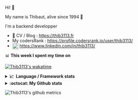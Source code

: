 Hi! 👋

My name is Thibaut, alive since 1994 🍷

I'm a backend developper

-   📝 CV / Blog : https://thib3113.fr
-   My codersRank : https://profile.codersrank.io/user/thib3113/
-   <a href="https://www.linkedin.com/in/thib3113/"><img align="left" alt="Thib3113's Linkedin" width="21px" src="https://raw.githubusercontent.com/peterthehan/peterthehan/master/assets/linkedin.svg" /></a> https://www.linkedin.com/in/thib3113/

📊 **This week I spent my time on**

[![Thib3113's wakatime](https://github-readme-stats.vercel.app/api/wakatime?username=thib3113&layout=default&theme=dracula&langs_count=6&hide_title=true&hide_border=true)](https://wakatime.com/@thib3113)

<details>
  <summary><b>📈&nbsp;&nbsp;Language&nbsp;/&nbsp;Framework stats</b></summary>
  <br/>  
  <a href='https://profile.codersrank.io/user/thib3113/'>
  <img src='http://cr-skills-chart-widget.azurewebsites.net/api/api?username=thib3113&padding=30&skills=php,batchfile,javascript,less,mysql,reactjs,scss,shell,typescript,vue'>
  </a>
</details>

<details>
  <summary><b>:octocat: My Github stats</b></summary>
  <br/>  
  
  <img src="https://github-readme-stats.vercel.app/api?username=thib3113&theme=dracula&show_icons=true&" alt="Thib3113's GitHub stats" />

<!--START_SECTION:activity-->

1. 🎉 Merged PR [#332](https://github.com/thib3113/unifi-client/pull/332) in [thib3113/unifi-client](https://github.com/thib3113/unifi-client)
2. 🎉 Merged PR [#331](https://github.com/thib3113/unifi-client/pull/331) in [thib3113/unifi-client](https://github.com/thib3113/unifi-client)
3. 🎉 Merged PR [#326](https://github.com/thib3113/unifi-client/pull/326) in [thib3113/unifi-client](https://github.com/thib3113/unifi-client)
4. 🎉 Merged PR [#323](https://github.com/thib3113/unifi-client/pull/323) in [thib3113/unifi-client](https://github.com/thib3113/unifi-client)
5. 🎉 Merged PR [#330](https://github.com/thib3113/unifi-client/pull/330) in [thib3113/unifi-client](https://github.com/thib3113/unifi-client)
 <!--END_SECTION:activity-->

</details>

![Thib3113's github metrics](https://gist.githubusercontent.com/thib3113/83a96e16f8bca103f1b0e376186c66ec/raw/github-metrics.svg)
